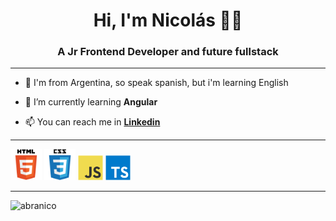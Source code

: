 

<h1 align="center">Hi, I'm Nicolás 🙋‍♂</h1>
<h3 align="center">A Jr Frontend Developer and future fullstack</h3>
<hr>

- 👀 I'm from Argentina, so speak spanish, but i'm learning English

- 🌱 I’m currently learning **Angular**

- 📫 You can reach me in <a href="https://www.linkedin.com/in/abranico/">**Linkedin**</a>

<hr>
<p>
  <a href="https://www.w3.org/html/" target="_blank" rel="noreferrer"> <img src="https://raw.githubusercontent.com/devicons/devicon/master/icons/html5/html5-original-wordmark.svg" alt="html5" width="50"/></a>
  <a href="https://www.w3schools.com/css/" target="_blank" rel="noreferrer"> <img src="https://raw.githubusercontent.com/devicons/devicon/master/icons/css3/css3-original-wordmark.svg" alt="css3" width="50"/></a>
  <a href="https://developer.mozilla.org/en-US/docs/Web/JavaScript" target="_blank" rel="noreferrer"> <img src="https://raw.githubusercontent.com/devicons/devicon/master/icons/javascript/javascript-original.svg" alt="javascript" width="40"/></a>
  <a href="https://www.typescriptlang.org/" target="_blank" rel="noreferrer"> <img src="https://raw.githubusercontent.com/devicons/devicon/master/icons/typescript/typescript-original.svg" alt="typescript" width="40"/></a>
  
</p>
<hr>
<img src="https://komarev.com/ghpvc/?username=abranico&label=Profile%20views&color=blue&style=flat" alt="abranico"/>
